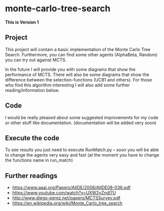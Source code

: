 # monte-carlo-tree-search

**This is Version 1**

## Project
This project will contain a basic implementation of the Monte Carlo Tree Search.
Furthermore, you can find some other agents (AlphaBeta, Random) you can try out against MCTS.

In the future I will provide you with some diagrams that show the performance of MCTS.
There will also be some diagrams that show the difference between the selection-functions (UCB1 and others).
For those who find this algorithm interesting I will also add some further reading/information below.

## Code
I would be really pleased about some suggested improvements for my code or other stuff like documentation.  (documentation will be added very soon)

## Execute the code
To see results you just need to execute RunMatch.py **-** soon you will be able to change the agents very easy and fast  (at the moment you have to change the functions name in run_match)

## Further readings
* https://www.aaai.org/Papers/AIIDE/2008/AIIDE08-036.pdf
* https://www.youtube.com/watch?v=UXW2yZndl7U
* http://www.diego-perez.net/papers/MCTSSurvey.pdf
* https://en.wikipedia.org/wiki/Monte_Carlo_tree_search
